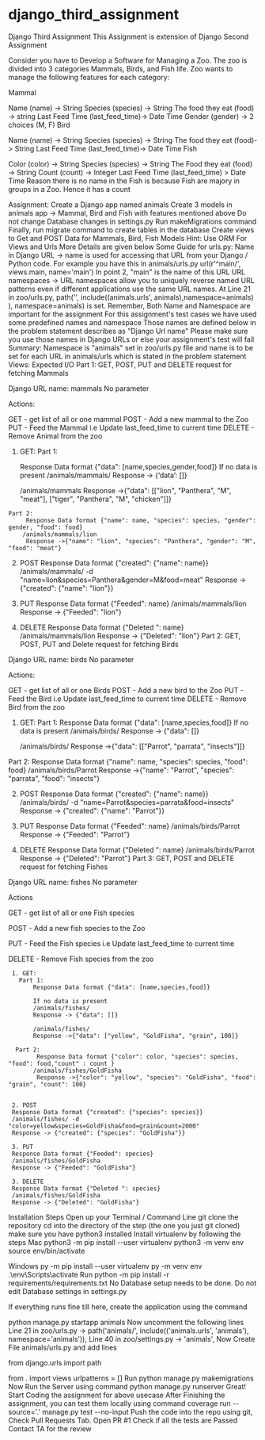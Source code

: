 # django_third_assignment

Django Third Assignment
This Assignment is extension of Django Second Assignment

Consider you have to Develop a Software for Managing a Zoo. The zoo is divided into 3 categories Mammals, Birds, and Fish life. Zoo wants to manage the following features for each category:

Mammal

Name (name) -> String
Species (species) -> String
The food they eat (food) -> string
Last Feed Time (last_feed_time)-> Date Time
Gender (gender) -> 2 choices (M, F)
Bird

Name (name) -> String
Species (species) -> String
The food they eat (food)-> String
Last Feed Time (last_feed_time)-> Date Time
Fish

Color (color) -> String
Species (species) -> String
The Food they eat (food) -> String
Count (count) -> Integer
Last Feed Time (last_feed_time) > Date Time
Reason there is no name in the Fish is because Fish are majory in groups in a Zoo. Hence it has a count

Assignment:
Create a Django app named animals
Create 3 models in animals app -> Mammal, Bird and Fish with features mentioned above
Do not change Database changes in settings.py
Run makeMigrations command
Finally, run migrate command to create tables in the database
Create views to Get and POST Data for Mammals, Bird, Fish Models Hint: Use ORM
For Views and Urls More Details are given below
Some Guide for urls.py:
Name in Django URL -> name is used for accessing that URL from your Django / Python code.
For example you have this in animals/urls.py
url(r'^main/', views.main, name='main')
In point 2, "main" is the name of this URL
URL namespaces -> URL namespaces allow you to uniquely reverse named URL patterns even if different applications use the same URL names. At Line 21 in zoo/urls.py, path('', include((animals.urls', animals),namespace=animals) ), namespace=animals) is set. Remember, Both Name and Namespace are important for the assignment
For this assignment's test cases we have used some predefined names and namespace
Those names are defined below in the problem statement describes as "Django Url name"
Please make sure you use those names in Django URLs or else your assignment's test will fail Summary: Namespace is "animals" set in zoo/urls.py file and name is to be set for each URL in animals/urls which is stated in the problem statement
Views: Expected I/O
Part 1: GET, POST, PUT and DELETE request for fetching Mammals

Django URL name: mammals
No parameter

Actions:

GET - get list of all or one mammal
POST - Add a new mammal to the Zoo
PUT - Feed the Mammal i.e Update last_feed_time to current time
DELETE - Remove Animal from the zoo

  1. GET:
     Part 1:
        
        Response Data format {"data": [name,species,gender,food]}
        If no data is present
        /animals/mammals/
        Response -> {‘data’: []}


        /animals/mammals
         Response ->{"data": [["lion", "Panthera", "M", "meat"], ["tiger", "Panthera", "M", "chicken"]]}
    
    Part 2:
         Response Data format {"name": name, "species": species, "gender": gender, "food": food}
        /animals/mammals/lion
         Response ->{"name": "lion", "species": "Panthera", "gender": "M", "food": "meat"}


  2. POST
  Response Data format {"created": {"name": name}}
  /animals/mammals/ -d "name=lion&species=Panthera&gender=M&food=meat"
  Response -> {"created": {"name": "lion"}}
  
  3. PUT
  Response Data format {"Feeded": name}
  /animals/mammals/lion
  Response -> {"Feeded": "lion"}
  
  4. DELETE 
  Response Data format {"Deleted ": name}
  /animals/mammals/lion
  Response -> {"Deleted": "lion"}
Part 2: GET, POST, PUT and Delete request for fetching Birds

Django URL name: birds
No parameter

Actions:

GET - get list of all or one Birds
POST - Add a new bird to the Zoo
PUT - Feed the Bird i.e Update last_feed_time to current time
DELETE - Remove Bird from the zoo

  1. GET:
  Part 1:
        Response Data format {"data": [name,species,food]}
        If no data is present
        /animals/birds/
        Response -> {"data": []}

        /animals/birds/
         Response ->{"data": [["Parrot", "parrata", "insects"]]}
      
   Part 2:
         Response Data format {"name": name, "species": species, "food": food}
        /animals/birds/Parrot
         Response ->{"name": "Parrot", "species": "parrata", "food": "insects"}
   


  2. POST
  Response Data format {"created": {"name": name}}
  /animals/birds/ -d "name=Parrot&species=parrata&food=insects"
  Response -> {"created": {"name": "Parrot"}}
  
  3. PUT
  Response Data format {"Feeded": name}
  /animals/birds/Parrot
  Response -> {"Feeded": "Parrot"}
  
  4. DELETE 
  Response Data format {"Deleted ": name}
  /animals/birds/Parrot
  Response -> {"Deleted": "Parrot"}
Part 3: GET, POST and DELETE request for fetching Fishes


Django URL name: fishes
No parameter

Actions

GET - get list of all or one Fish species

POST - Add a new fish species to the Zoo

PUT - Feed the Fish species i.e Update last_feed_time to current time

DELETE - Remove Fish species from the zoo

     1. GET:
       Part 1:
           Response Data format {"data": [name,species,food]}

           If no data is present
           /animals/fishes/
           Response -> {"data": []}

           /animals/fishes/
           Response ->{"data": ["yellow", "GoldFisha", "grain", 100]}

      Part 2:
            Response Data format {"color": color, "species": species, "food": food,"count" : count }
           /animals/fishes/GoldFisha
            Response ->{"color": "yellow", "species": "GoldFisha", "food": "grain", "count": 100}


     2. POST
     Response Data format {"created": {"species": species}}
     /animals/fishes/ -d "color=yellow&species=GoldFisha&food=grain&count=2000"
     Response -> {"created": {"species": "GoldFisha"}}

     3. PUT
     Response Data format {"Feeded": species}
     /animals/fishes/GoldFisha
     Response -> {"Feeded": "GoldFisha"}

     3. DELETE 
     Response Data format {"Deleted ": species}
     /animals/fishes/GoldFisha
     Response -> {"Deleted": "GoldFisha"}
Installation Steps
Open up your Terminal / Command Line
git clone the repository
cd into the directory of the step (the one you just git cloned)
make sure you have python3 installed
Install virtualenv by following the steps
Mac
python3 -m pip install --user virtualenv
python3 -m venv env
source env/bin/activate

Windows
py -m pip install --user virtualenv
py -m venv env
.\env\Scripts\activate
Run
python -m pip install -r requirements/requirements.txt
No Database setup needs to be done. Do not edit Database settings in settings.py

If everything runs fine till here, create the application using the command

python manage.py startapp animals
Now uncomment the following lines
Line 21 in zoo/urls.py -> path('animals/', include(('animals.urls', 'animals'), namespace='animals')),
Line 40 in zoo/settings.py -> 'animals',
Now Create File animals/urls.py and add lines

from django.urls import path

from . import views
urlpatterns = []
Run
python manage.py makemigrations
Now Run the Server using command
python manage.py runserver
Great! Start Coding the assignment for above usecase
After Finishing the assignment, you can test them locally using command
coverage run --source='.' manage.py test --no-input
Push the code into the repo using git, Check Pull Requests Tab. Open PR #1
Check if all the tests are Passed
Contact TA for the review

